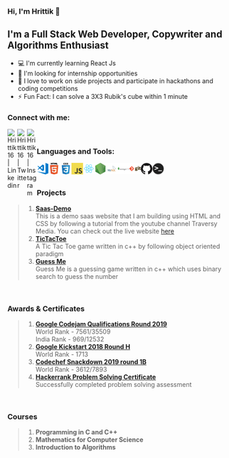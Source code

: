 ### Hi, I'm Hrittik :boy:

## I'm a Full Stack Web Developer, Copywriter and Algorithms Enthusiast
- :computer: I'm currently learning React Js
- :calling: I'm looking for internship opportunities
- :calendar: I love to work on side projects and participate in hackathons and coding competitions
- :zap: Fun Fact: I can solve a 3X3 Rubik's cube within 1 minute

### Connect with me:

[<img align="left" alt="Hrittik16 | Linkedin" width="22px" src="https://cdn.jsdelivr.net/npm/simple-icons@v3/icons/linkedin.svg" />](https://www.linkedin.com/in/Hrittik16)
[<img align="left" alt="Hrittik16 | Twitter" width="22px" src="https://cdn.jsdelivr.net/npm/simple-icons@v3/icons/twitter.svg" />](https://twitter.com/Hrittik166)
[<img align="left" alt="Hrittik16 | Instagram" width="22px" src="https://cdn.jsdelivr.net/npm/simple-icons@v3/icons/instagram.svg" />](https://www.instagram.com/hrittik166/)

<br>

### Languages and Tools:

[<img align="left" alt="Visual Studio Code" width="26px" src="https://raw.githubusercontent.com/github/explore/80688e429a7d4ef2fca1e82350fe8e3517d3494d/topics/visual-studio-code/visual-studio-code.png" />](https://github.com/Hrittik16/Hrittik16.github.io)
[<img align="left" alt="HTML5" width="26px" src="https://raw.githubusercontent.com/github/explore/80688e429a7d4ef2fca1e82350fe8e3517d3494d/topics/html/html.png" />](https://github.com/Hrittik16/Hrittik16.github.io)
[<img align="left" alt="CSS3" width="26px" src="https://raw.githubusercontent.com/github/explore/80688e429a7d4ef2fca1e82350fe8e3517d3494d/topics/css/css.png" />](https://github.com/Hrittik16/Hrittik16.github.io)
[<img align="left" alt="JavaScript" width="26px" src="https://raw.githubusercontent.com/github/explore/80688e429a7d4ef2fca1e82350fe8e3517d3494d/topics/javascript/javascript.png" />](https://github.com/Hrittik16/Hrittik16.github.io)
[<img align="left" alt="React" width="26px" src="https://raw.githubusercontent.com/github/explore/80688e429a7d4ef2fca1e82350fe8e3517d3494d/topics/react/react.png" />](https://github.com/Hrittik16/Hrittik16.github.io)
[<img align="left" alt="Node.js" width="26px" src="https://raw.githubusercontent.com/github/explore/80688e429a7d4ef2fca1e82350fe8e3517d3494d/topics/nodejs/nodejs.png" />](https://github.com/Hrittik16/Hrittik16.github.io)
[<img align="left" alt="MySQL" width="26px" src="https://raw.githubusercontent.com/github/explore/80688e429a7d4ef2fca1e82350fe8e3517d3494d/topics/mysql/mysql.png" />](https://github.com/Hrittik16/Hrittik16.github.io)
[<img align="left" alt="MongoDB" width="26px" src="https://raw.githubusercontent.com/github/explore/80688e429a7d4ef2fca1e82350fe8e3517d3494d/topics/mongodb/mongodb.png" />](https://github.com/Hrittik16/Hrittik16.github.io)
[<img align="left" alt="Git" width="26px" src="https://raw.githubusercontent.com/github/explore/80688e429a7d4ef2fca1e82350fe8e3517d3494d/topics/git/git.png" />](https://github.com/Hrittik16/Hrittik16.github.io)
[<img align="left" alt="GitHub" width="26px" src="https://raw.githubusercontent.com/github/explore/78df643247d429f6cc873026c0622819ad797942/topics/github/github.png" />](https://github.com/Hrittik16/Hrittik16.github.io)
[<img align="left" alt="Terminal" width="26px" src="https://raw.githubusercontent.com/github/explore/80688e429a7d4ef2fca1e82350fe8e3517d3494d/topics/terminal/terminal.png" />](https://github.com/Hrittik16/Hrittik16.github.io)

<br>
<br>

### Projects

> 1. [**Saas-Demo**](https://github.com/Hrittik16/Saas-Demo)<br>
This is a demo saas website that I am building using HTML and CSS by following a tutorial from the youtube channel Traversy Media. You can check out the live website [here](https://hrittik16.github.io/Saas-Demo/) 
>2. [**TicTacToe**](https://github.com/Hrittik16/TicTacToe)<br>
A Tic Tac Toe game written in c++ by following object oriented paradigm
> 3. [**Guess Me**](https://github.com/Hrittik16/Guess-Me)<br>
Guess Me is a guessing game written in c++ which uses binary search to guess the number

<br>

### Awards & Certificates

> 1. [**Google Codejam Qualifications Round 2019**](https://drive.google.com/file/d/10b4xKj7g6gCHUQ3SQPhD0iG4I3AEfewC/view)<br>
World Rank - 7561/35509<br>
India Rank - 969/12532
> 2. [**Google Kickstart 2018 Round H**](https://codingcompetitions.withgoogle.com/kickstart/certificate/summary/0000000000050e00)<br>
World Rank - 1713
> 3. [**Codechef Snackdown 2019 round 1B**](https://www.codechef.com/certificates/public/cd6414a)<br>
World Rank - 3612/7893
> 4. [**Hackerrank Problem Solving Certificate**](https://www.hackerrank.com/certificates/2421172a7e53)<br>
Successfully completed problem solving assessment

<br>

### Courses

> 1. **Programming in C and C++**
> 2. **Mathematics for Computer Science**
> 3. **Introduction to Algorithms**
